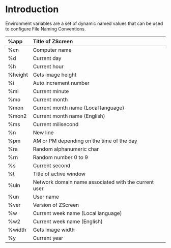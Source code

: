 # Introduction #

Environment variables are a set of dynamic named values that can be used to configure File Naming Conventions.

| %app | Title of ZScreen |
|:-----|:-----------------|
| %cn  | Computer name    |
| %d   | Current day      |
| %h   | Current hour     |
| %height | Gets image height |
| %i   | Auto increment number |
| %mi  | Current minute   |
| %mo  | Current month    |
| %mon | Current month name (Local language) |
| %mon2 | Current month name (English) |
| %ms  | Current milisecond |
| %n   | New line         |
| %pm  | AM or PM depending on the time of the day |
| %ra  | Random alphanumeric char |
| %rn  | Random number 0 to 9 |
| %s   | Current second   |
| %t   | Title of active window |
| %uln | Network domain name associated with the current user |
| %un  | User name        |
| %ver | Version of ZScreen |
| %w   | Current week name (Local language) |
| %w2  | Current week name (English) |
| %width | Gets image width |
| %y   | Current year     |